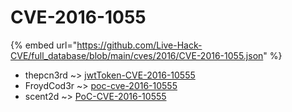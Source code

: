# CVE-2016-1055
{% embed url="https://github.com/Live-Hack-CVE/full_database/blob/main/cves/2016/CVE-2016-1055.json" %}

* thepcn3rd ~> [jwtToken-CVE-2016-10555](https://www.alice-snow.ru/2016/database/cve-2016-1055/jwttoken-cve-2016-10555-thepcn3rd)
* FroydCod3r ~> [poc-cve-2016-10555](https://www.alice-snow.ru/2016/database/cve-2016-1055/poc-cve-2016-10555-froydcod3r)
* scent2d ~> [PoC-CVE-2016-10555](https://www.alice-snow.ru/2016/database/cve-2016-1055/poc-cve-2016-10555-scent2d)
